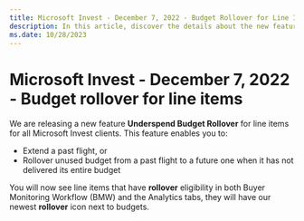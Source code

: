 ```yaml
---
title: Microsoft Invest - December 7, 2022 - Budget Rollover for Line Items
description: In this article, discover the details about the new feature "Underspend Budget Rollover" for line items for all Microsoft Invest clients.
ms.date: 10/28/2023
---
```


# Microsoft Invest - December 7, 2022 - Budget rollover for line items

We are releasing a new feature **Underspend Budget Rollover** for line items for all Microsoft Invest clients. This feature enables you to:

- Extend a past flight, or
- Rollover unused budget from a past flight to a future one when it has not delivered its entire budget

You will now see line items that have **rollover** eligibility in both Buyer Monitoring Workflow (BMW) and the Analytics tabs, they will have our newest **rollover** icon next to budgets.
